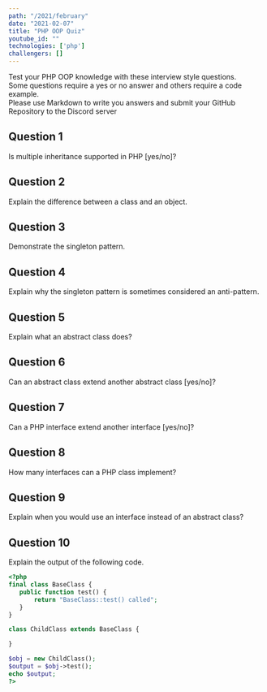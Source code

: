 ```yaml
---
path: "/2021/february"
date: "2021-02-07"
title: "PHP OOP Quiz"
youtube_id: ""
technologies: ['php']
challengers: []
---
```


Test your PHP OOP knowledge with these interview style questions.  
Some questions require a yes or no answer and others require a code example.  
Please use Markdown to write you answers and submit your GitHub Repository to the Discord server

## Question 1
Is multiple inheritance supported in PHP [yes/no]?

## Question 2
Explain the difference between a class and an object.

## Question 3
Demonstrate the singleton pattern.

## Question 4
Explain why the singleton pattern is sometimes considered an anti-pattern.

## Question 5
Explain what an abstract class does?

## Question 6
Can an abstract class extend another abstract class [yes/no]?

## Question 7
Can a PHP interface extend another interface [yes/no]?

## Question 8
How many interfaces can a PHP class implement?

## Question 9
Explain when you would use an interface instead of an abstract class?

## Question 10
Explain the output of the following code.
```php
<?php
final class BaseClass {
   public function test() {
       return "BaseClass::test() called";
   }
}

class ChildClass extends BaseClass {

}

$obj = new ChildClass();
$output = $obj->test();
echo $output;
?>
```